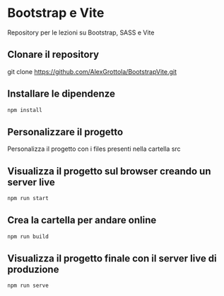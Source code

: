 # Bootstrap e Vite
Repository per le lezioni su Bootstrap, SASS e Vite

## Clonare il repository
git clone https://github.com/AlexGrottola/BootstrapVite.git

## Installare le dipendenze
```bash
npm install
```

## Personalizzare il progetto
Personalizza il progetto con i files presenti nella cartella src

## Visualizza il progetto sul browser creando un server live
```bash
npm run start
```

## Crea la cartella per andare online
```bash
npm run build
```

## Visualizza il progetto finale con il server live di produzione
```bash
npm run serve
```